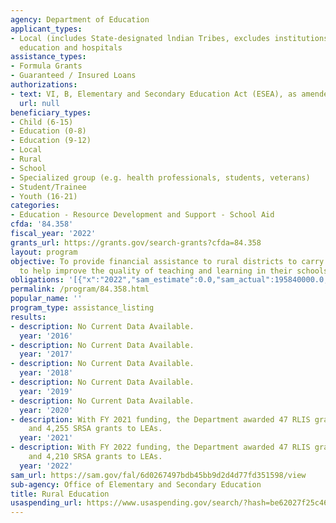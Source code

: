 ```yaml
---
agency: Department of Education
applicant_types:
- Local (includes State-designated lndian Tribes, excludes institutions of higher
  education and hospitals
assistance_types:
- Formula Grants
- Guaranteed / Insured Loans
authorizations:
- text: VI, B, Elementary and Secondary Education Act (ESEA), as amended.
  url: null
beneficiary_types:
- Child (6-15)
- Education (0-8)
- Education (9-12)
- Local
- Rural
- School
- Specialized group (e.g. health professionals, students, veterans)
- Student/Trainee
- Youth (16-21)
categories:
- Education - Resource Development and Support - School Aid
cfda: '84.358'
fiscal_year: '2022'
grants_url: https://grants.gov/search-grants?cfda=84.358
layout: program
objective: To provide financial assistance to rural districts to carry out activities
  to help improve the quality of teaching and learning in their schools.
obligations: '[{"x":"2022","sam_estimate":0.0,"sam_actual":195840000.0,"usa_spending_actual":196397212.66},{"x":"2023","sam_estimate":215000000.0,"sam_actual":0.0,"usa_spending_actual":217826158.76},{"x":"2024","sam_estimate":215000000.0,"sam_actual":0.0,"usa_spending_actual":215979985.35}]'
permalink: /program/84.358.html
popular_name: ''
program_type: assistance_listing
results:
- description: No Current Data Available.
  year: '2016'
- description: No Current Data Available.
  year: '2017'
- description: No Current Data Available.
  year: '2018'
- description: No Current Data Available.
  year: '2019'
- description: No Current Data Available.
  year: '2020'
- description: With FY 2021 funding, the Department awarded 47 RLIS grants to States
    and 4,255 SRSA grants to LEAs.
  year: '2021'
- description: With FY 2022 funding, the Department awarded 47 RLIS grants to States
    and 4,210 SRSA grants to LEAs.
  year: '2022'
sam_url: https://sam.gov/fal/6d0267497bdb45bb9d2d4d77fd351598/view
sub-agency: Office of Elementary and Secondary Education
title: Rural Education
usaspending_url: https://www.usaspending.gov/search/?hash=be62027f25c46491d18eaf6079bcecb8
---
```

